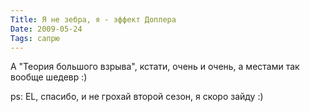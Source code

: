 ```yaml
---
Title: Я не зебра, я - эффект Доплера
Date: 2009-05-24
Tags: сапрю
---
```


А "Теория большого взрыва", кстати, очень и очень, а местами так вообще шедевр :)

ps: EL, спасибо, и не грохай второй сезон, я скоро зайду :)
